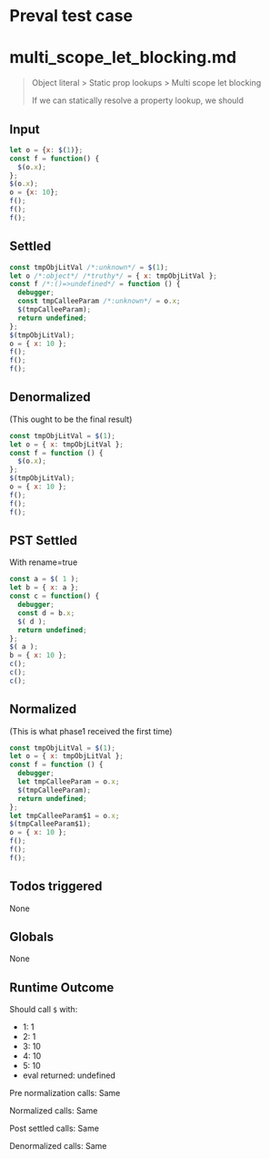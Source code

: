 # Preval test case

# multi_scope_let_blocking.md

> Object literal > Static prop lookups > Multi scope let blocking
>
> If we can statically resolve a property lookup, we should

## Input

`````js filename=intro
let o = {x: $(1)};
const f = function() {
  $(o.x);
};
$(o.x);
o = {x: 10};
f();
f();
f();
`````


## Settled


`````js filename=intro
const tmpObjLitVal /*:unknown*/ = $(1);
let o /*:object*/ /*truthy*/ = { x: tmpObjLitVal };
const f /*:()=>undefined*/ = function () {
  debugger;
  const tmpCalleeParam /*:unknown*/ = o.x;
  $(tmpCalleeParam);
  return undefined;
};
$(tmpObjLitVal);
o = { x: 10 };
f();
f();
f();
`````


## Denormalized
(This ought to be the final result)

`````js filename=intro
const tmpObjLitVal = $(1);
let o = { x: tmpObjLitVal };
const f = function () {
  $(o.x);
};
$(tmpObjLitVal);
o = { x: 10 };
f();
f();
f();
`````


## PST Settled
With rename=true

`````js filename=intro
const a = $( 1 );
let b = { x: a };
const c = function() {
  debugger;
  const d = b.x;
  $( d );
  return undefined;
};
$( a );
b = { x: 10 };
c();
c();
c();
`````


## Normalized
(This is what phase1 received the first time)

`````js filename=intro
const tmpObjLitVal = $(1);
let o = { x: tmpObjLitVal };
const f = function () {
  debugger;
  let tmpCalleeParam = o.x;
  $(tmpCalleeParam);
  return undefined;
};
let tmpCalleeParam$1 = o.x;
$(tmpCalleeParam$1);
o = { x: 10 };
f();
f();
f();
`````


## Todos triggered


None


## Globals


None


## Runtime Outcome


Should call `$` with:
 - 1: 1
 - 2: 1
 - 3: 10
 - 4: 10
 - 5: 10
 - eval returned: undefined

Pre normalization calls: Same

Normalized calls: Same

Post settled calls: Same

Denormalized calls: Same
